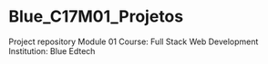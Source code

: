 # Blue_C17M01_Projetos
Project repository Module 01 Course: Full Stack Web Development Institution: Blue Edtech
